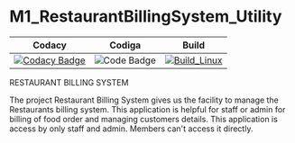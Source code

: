 # M1_RestaurantBillingSystem_Utility



Codacy      | Codiga | Build|
---------------| ----------------------------|-----------|
[![Codacy Badge](https://app.codacy.com/project/badge/Grade/9d3a3e4b1dbf47cbb1cc2f91d022c984)](https://www.codacy.com/gh/indrani19/M1_RestaurantBillingSystem_Utility/dashboard?utm_source=github.com&amp;utm_medium=referral&amp;utm_content=indrani19/M1_RestaurantBillingSystem_Utility&amp;utm_campaign=Badge_Grade)| ![Code Badge](https://api.codiga.io/project/31210/status/svg)|[![Build_Linux](https://github.com/indrani19/M1_RestaurantBillingSystem_Utility/actions/workflows/Build_Linux.yml/badge.svg)](https://github.com/indrani19/M1_RestaurantBillingSystem_Utility/actions/workflows/Build_Linux.yml)|


RESTAURANT BILLING SYSTEM

The project Restaurant Billing System gives us the facility to manage the Restaurants billing system. This application is helpful for staff or admin for billing of food order and managing customers details. This application is access by only staff and admin. Members can't access it directly.
